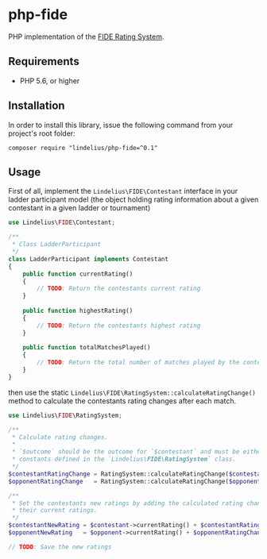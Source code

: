 # php-fide
PHP implementation of the [FIDE Rating System](https://www.fide.com/fide/handbook.html?id=172&view=article).

## Requirements
* PHP 5.6, or higher

## Installation
In order to install this library, issue the following command from your project's root folder:

```
composer require "lindelius/php-fide=^0.1"
```

## Usage

First of all, implement the `Lindelius\FIDE\Contestant` interface in your ladder participant model (the object holding rating information about a given contestant in a given ladder or tournament)

```php
use Lindelius\FIDE\Contestant;

/**
 * Class LadderParticipant
 */
class LadderParticipant implements Contestant
{
    public function currentRating()
    {
        // TODO: Return the contestants current rating
    }
    
    public function highestRating()
    {
        // TODO: Return the contestants highest rating
    }
    
    public function totalMatchesPlayed()
    {
        // TODO: Return the total number of matches played by the contestant
    }
}
```

then use the static `Lindelius\FIDE\RatingSystem::calculateRatingChange()` method to calculate the contestants rating changes after each match.

```php
use Lindelius\FIDE\RatingSystem;

/**
 * Calculate rating changes.
 * 
 * `$outcome` should be the outcome for `$contestant` and must be either of the
 * constants defined in the `Lindelius\FIDE\RatingSystem` class.
 */
$contestantRatingChange = RatingSystem::calculateRatingChange($contestant, $opponent, $outcome);
$opponentRatingChange   = RatingSystem::calculateRatingChange($opponent, $contestant, -$outcome);

/**
 * Set the contestants new ratings by adding the calculated rating changes to 
 * their current ratings.
 */
$contestantNewRating = $contestant->currentRating() + $contestantRatingChange;
$opponentNewRating   = $opponent->currentRating() + $opponentRatingChange;

// TODO: Save the new ratings
```
